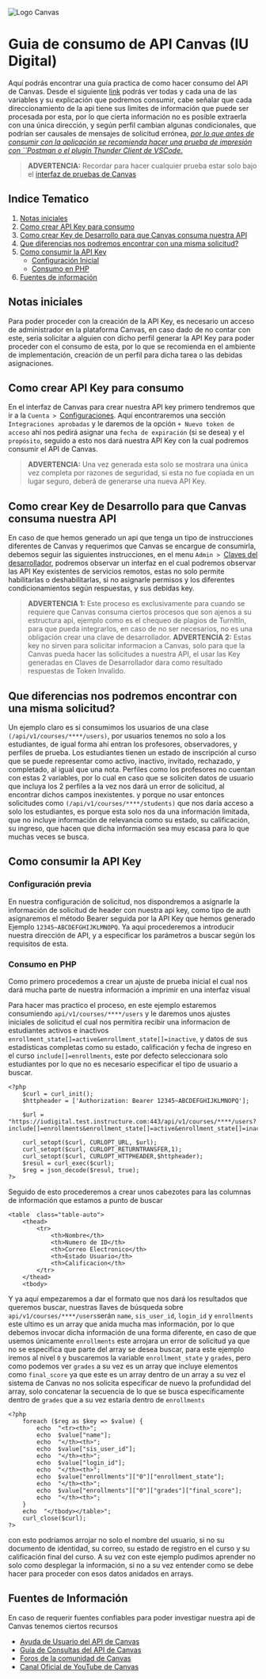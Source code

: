 ![Logo Canvas](https://genially.blob.core.windows.net/genially/users/589bdaf9e3e75c0c6cc70002/58af4f0a85d4a01b901ed346/58af4f0a85d4a01b901ed347/2c04f548-f1d7-4a36-a358-f80849d5af8e.png)
# Guia de consumo de API Canvas (IU Digital)
Aquí podrás encontrar una guía practica de como hacer consumo del API de Canvas.
Desde el siguiente [link](https://iudigital.test.instructure.com/doc/api/live) podrás ver todas y cada una de las variables y su explicación que podremos consumir, cabe señalar que cada direccionamiento de la api tiene sus limites de información que puede ser procesada por esta, por lo que cierta información no es posible extraerla con una única dirección, y según perfil cambian algunas condicionales, que podrían ser causales de mensajes de solicitud errónea, <u>*por lo que antes de consumir con la aplicación se recomienda hacer una prueba de impresión con ``[Postman](https://www.postman.com/downloads/) o el plugin [Thunder Client](https://marketplace.visualstudio.com/items?itemName=rangav.vscode-thunder-client) de [VSCode](https://code.visualstudio.com/#alt-downloads).*</u>

> **ADVERTENCIA:** Recordar para hacer cualquier prueba estar solo bajo el [interfaz de pruebas de Canvas](https://iudigital.test.instructure.com/)

## Indice Tematico

 1. [Notas iniciales](#0)
 2. [Como crear API Key para consumo](#1)
 3. [Como crear Key de Desarrollo para que Canvas consuma nuestra API](#2)
 4. [Que diferencias nos podremos encontrar con una misma solicitud?](#3)
 5. [Como consumir la API Key](#4)
       -  [Configuración Inicial](#4A)
       -   [Consumo en PHP](#4B)
 6. [Fuentes de información](#5)

## Notas iniciales <a id="0">

Para poder proceder con la creación de la API Key, es necesario un acceso de administrador en la plataforma Canvas, en caso dado de no contar con este, seria solicitar a alguien con dicho perfil generar la API Key para poder proceder con el consumo de esta, por lo que se recomienda en el ambiente de implementación, creación de un perfil para dicha tarea o las debidas asignaciones.

## Como crear API Key para consumo <a id="1">

En el interfaz de Canvas para crear nuestra API key primero tendremos que ir a la `Cuenta > `[Configuraciones](https://iudigital.test.instructure.com/profile/settings). Aquí encontraremos una sección `Integraciones aprobadas` y le daremos de la opción `+ Nuevo token de acceso` ahí nos pedirá asignar una `fecha de expiración` (si se desea) y el `propósito`, seguido a esto nos dará nuestra API Key con la cual podremos consumir el API de Canvas.

> **ADVERTENCIA:** Una vez generada esta solo se mostrara una única vez completa por razones de seguridad, si esta no fue copiada en un lugar seguro, deberá de generarse una nueva API Key.

## Como crear Key de Desarrollo para que Canvas consuma nuestra API <a id="2">

En caso de que hemos generado un api que tenga un tipo de instrucciones diferentes de Canvas y requerimos que Canvas se encargue de consumirla, debemos seguir las siguientes instrucciones, en el menu `Admin > `[Claves del desarrollador](https://iudigital.test.instructure.com/accounts/1/developer_keys), podremos observar un interfaz en el cual podremos observar las API Key existentes de servicios remotos, estas no solo permite habilitarlas o deshabilitarlas, si no asignarle permisos y los diferentes condicionamientos según respuestas, y sus debidas key.
> **ADVERTENCIA 1:** Este proceso es exclusivamente para cuando se requiere que Canvas consuma ciertos procesos que son ajenos a su estructura api, ejemplo como es el chequeo de plagios de TurnItIn, para que pueda integrarlos, en caso de no ser necesarios, no es una obligación crear una clave de desarrollador.
> **ADVERTENCIA 2:** Estas key no sirven para solicitar informacion a Canvas, solo para que la Canvas pueda hacer las solicitudes a nuestra API, el usar las Key generadas en Claves de Desarrollador dara como resultado respuestas de Token Invalido.

## Que diferencias nos podremos encontrar con una misma solicitud? <a id="3">
Un ejemplo claro es si consumimos los usuarios de una clase `(/api/v1/courses/****/users)`, por usuarios tenemos no solo a los estudiantes, de igual forma ahí entran los profesores, observadores, y perfiles de prueba. Los estudiantes tienen un estado de inscripción al curso que se puede representar como activo, inactivo, invitado, rechazado, y completado, al igual que una nota. Perfiles como los profesores no cuentan con estas 2 variables, por lo cual en caso que se soliciten datos de usuario que incluya los 2 perfiles a la vez nos dará un error de solicitud, al encontrar dichos campos inexistentes. y porque no usar entonces solicitudes como `(/api/v1/courses/****/students)` que nos daría acceso a solo los estudiantes, es porque esta solo nos da una información limitada, que no incluye información de relevancia como su estado, su calificación, su ingreso, que hacen que dicha información sea muy escasa para lo que muchas veces se busca.

## Como consumir la API Key<a id="4">

### Configuración previa<a id="4A">

En nuestra configuración de solicitud, nos dispondremos a asignarle la información de solicitud de header con nuestra api key, como tipo de auth asignaremos el método Bearer seguida por la API Key que hemos generado Ejemplo `12345~ABCDEFGHIJKLMNOPQ`. Ya aquí procederemos a introducir nuestra dirección de API, y a especificar los parámetros a buscar según los requisitos de esta.

### Consumo en PHP<a id="4B">

Como primero procedemos a crear un ajuste de prueba inicial el cual nos dará mucha parte de nuestra información a imprimir en una interfaz visual

Para hacer mas practico el proceso, en este ejemplo estaremos consumiendo `api/v1/courses/****/users` y le daremos unos ajustes iniciales de solicitud el cual nos permitira recibir una informacion de estudiantes activos e inactivos `enrollment_state[]=active&enrollment_state[]=inactive`, y datos de sus estadísticas completas como su estado, calificación y fecha de ingreso en el curso `include[]=enrollments`, este por defecto seleccionara solo estudiantes por lo que no es necesario especificar el tipo de usuario a buscar. 

    <?php
	    $curl = curl_init();
	    $httpheader = ['Authorization: Bearer 12345~ABCDEFGHIJKLMNOPQ'];
	    
	    $url = "https://iudigital.test.instructure.com:443/api/v1/courses/****/users?include[]=enrollments&enrollment_state[]=active&enrollment_state[]=inactive";
    
	    curl_setopt($curl, CURLOPT_URL, $url);
	    curl_setopt($curl, CURLOPT_RETURNTRANSFER,1);
	    curl_setopt($curl, CURLOPT_HTTPHEADER,$httpheader);
	    $resul = curl_exec($curl);
	    $reg = json_decode($resul, true);
    ?>

Seguido de esto procederemos a crear unos cabezotes para las columnas de información que estamos a punto de buscar

    <table  class="table-auto">
	    <thead>
		    <tr>
			    <th>Nombre</th>
			    <th>Numero de ID</th>
			    <th>Correo Electronico</th>
			    <th>Estado Usuario</th>
			    <th>Calificacion</th>
		    </tr>
		</thead>
	    <tbody>

 Y ya aquí empezaremos a dar el formato que nos dará los resultados que queremos buscar, nuestras llaves de búsqueda sobre `api/v1/courses/****/users`serán `name`, `sis_user_id`, `login_id` y `enrollments` este ultimo es un array que anida mucha mas información, por lo que debemos invocar dicha información de una forma diferente, en caso de que usemos únicamente `enrollments` este arrojara un error de solicitud ya que no se especifica que parte del array se desea buscar, para este ejemplo iremos al nivel `0` y buscaremos la variable  `enrollment_state` y `grades`, pero como podemos ver `grades` a su vez es un array que incluye elementos como `final_score` ya que este es un array dentro de un array a su vez el sistema de Canvas no nos solicita especificar de nuevo la profundidad del array, solo concatenar la secuencia de lo que se busca específicamente dentro de `grades` que a su vez estaría dentro de `enrollments`

    <?php
	    foreach ($reg as $key => $value) {
		    echo  "<tr><th>";
		    echo  $value["name"];
		    echo  "</th><th>";
		    echo  $value["sis_user_id"];
		    echo  "</th><th>";
		    echo  $value["login_id"];
		    echo  "</th><th>";
		    echo  $value["enrollments"]["0"]["enrollment_state"];
		    echo  "</th><th>";
		    echo  $value["enrollments"]["0"]["grades"]["final_score"];
		    echo  "</th><th>";
		}
	    echo  "</tbody></table>";
	    curl_close($curl);
    ?>

con esto podríamos arrojar no solo el nombre del usuario, si no su documento de identidad, su correo, su estado de registro en el curso y su calificación final del curso. A su vez con este ejemplo pudimos aprender no solo como desplegar la información, si no a su vez entender como se debe hacer para proceder con esos datos anidados en arrays.

## Fuentes de Información<a id="5">
En caso de requerir fuentes confiables para poder investigar nuestra api de Canvas tenemos ciertos recursos

- [Ayuda de Usuario del API de Canvas](https://iudigital.test.instructure.com/doc/api/index.html)
- [Guía de Consultas del API de Canvas](https://iudigital.test.instructure.com/doc/api/live)
- [Foros de la comunidad de Canvas](https://community.canvaslms.com/)
- [Canal Oficial de YouTube de Canvas](https://www.youtube.com/user/CanvasLMS)
